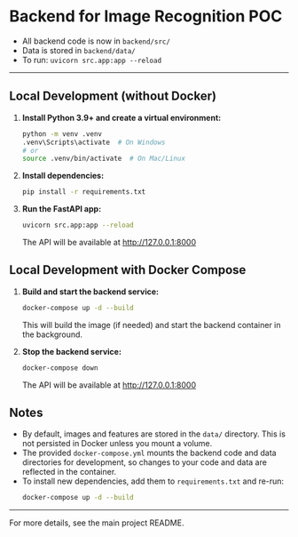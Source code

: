 # Backend for Image Recognition POC

- All backend code is now in `backend/src/`
- Data is stored in `backend/data/`
- To run: `uvicorn src.app:app --reload`

---

## Local Development (without Docker)

1. **Install Python 3.9+ and create a virtual environment:**
   ```sh
   python -m venv .venv
   .venv\Scripts\activate  # On Windows
   # or
   source .venv/bin/activate  # On Mac/Linux
   ```
2. **Install dependencies:**
   ```sh
   pip install -r requirements.txt
   ```
3. **Run the FastAPI app:**
   ```sh
   uvicorn src.app:app --reload
   ```
   The API will be available at http://127.0.0.1:8000


## Local Development with Docker Compose

1. **Build and start the backend service:**
   ```sh
   docker-compose up -d --build
   ```
   This will build the image (if needed) and start the backend container in the background.

2. **Stop the backend service:**
   ```sh
   docker-compose down
   ```
   The API will be available at http://127.0.0.1:8000


## Notes
- By default, images and features are stored in the `data/` directory. This is not persisted in Docker unless you mount a volume.
- The provided `docker-compose.yml` mounts the backend code and data directories for development, so changes to your code and data are reflected in the container.
- To install new dependencies, add them to `requirements.txt` and re-run:
  ```sh
  docker-compose up -d --build
  ```

---
For more details, see the main project README.
